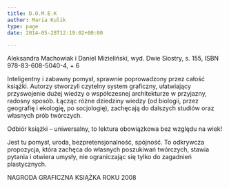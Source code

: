 ```yaml
---
title: D.O.M.E.K
author: Maria Kulik
type: page
date: 2014-05-28T12:19:02+00:00

---
```

Aleksandra Machowiak i Daniel Mizieliński, wyd. Dwie Siostry, s. 155, ISBN 978-83-608-5040-4, + 6

Inteligentny i zabawny pomysł, sprawnie poprowadzony przez całość książki. Autorzy stworzyli czytelny system graficzny, ułatwiający przyswojenie dużej wiedzy o współczesnej architekturze w przyjazny, radosny sposób. Łącząc różne dziedziny wiedzy (od biologii, przez geografię i ekologię, po socjologię), zachęcają do dalszych studiów oraz własnych prób twórczych.

Odbiór książki – uniwersalny, to lektura obowiązkowa bez względu na wiek!

Jest tu pomysł, uroda, bezpretensjonalność, spójność. To odkrywcza propozycja, która zachęca do własnych poszukiwań twórczych, stawia pytania i otwiera umysły, nie ograniczając się tylko do zagadnień plastycznych.

NAGRODA GRAFICZNA KSIĄŻKA ROKU 2008